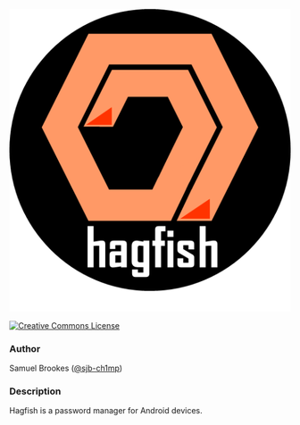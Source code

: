 [![Hagfish](https://github.com/sjb-ch1mp/Hagfish/blob/master/app/src/main/res/drawable/footer.png)](https://github.com/sjb-ch1mp/Hagfish/edit/master/README.md)

[![Creative Commons License](https://i.creativecommons.org/l/by-nc-sa/4.0/88x31.png)](http://creativecommons.org/licenses/by-nc-sa/4.0/)

### Author 
Samuel Brookes ([@sjb-ch1mp](https://github.com/sjb-ch1mp))

### Description
Hagfish is a password manager for Android devices.
